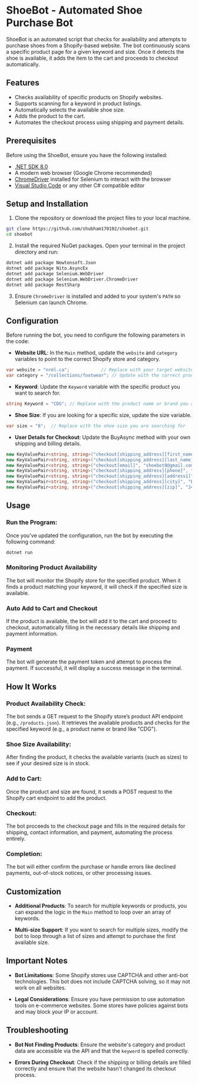# ShoeBot - Automated Shoe Purchase Bot

ShoeBot is an automated script that checks for availability and attempts to purchase shoes from a Shopify-based website. The bot continuously scans a specific product page for a given keyword and size. Once it detects the shoe is available, it adds the item to the cart and proceeds to checkout automatically.

## Features

- Checks availability of specific products on Shopify websites.
- Supports scanning for a keyword in product listings.
- Automatically selects the available shoe size.
- Adds the product to the cart.
- Automates the checkout process using shipping and payment details.

## Prerequisites

Before using the ShoeBot, ensure you have the following installed:

- [.NET SDK 8.0](https://dotnet.microsoft.com/download/dotnet/8.0)
- A modern web browser (Google Chrome recommended)
- [ChromeDriver](https://sites.google.com/a/chromium.org/chromedriver/) installed for Selenium to interact with the browser
- [Visual Studio Code](https://code.visualstudio.com/) or any other C# compatible editor

## Setup and Installation

1. Clone the repository or download the project files to your local machine.
```bash
git clone https://github.com/shubham170102/shoebot.git
cd shoebot
```

2. Install the required NuGet packages. Open your terminal in the project directory and run:
```bash
dotnet add package Newtonsoft.Json
dotnet add package Nito.AsyncEx
dotnet add package Selenium.WebDriver
dotnet add package Selenium.WebDriver.ChromeDriver
dotnet add package RestSharp
```

3. Ensure `ChromeDriver` is installed and added to your system's `PATH` so Selenium can launch Chrome.

## Configuration

Before running the bot, you need to configure the following parameters in the code:

- **Website URL**: In the `Main` method, update the `website` and `category` variables to point to the correct Shopify store and category.
```csharp
var website = "nrml.ca";            // Replace with your target website
var category = "/collections/footwear"; // Update with the correct product category
```
- **Keyword**: Update the `Keyword` variable with the specific product you want to search for.
```csharp
string Keyword = "CDG"; // Replace with the product name or brand you are looking for
```
- **Shoe Size**: If you are looking for a specific size, update the size variable.
```csharp
var size = "8";  // Replace with the shoe size you are searching for
```
- **User Details for Checkout**: Update the BuyAsync method with your own shipping and billing details.
```csharp
new KeyValuePair<string, string>("checkout[shipping_address][first_name]", "Shoe"),
new KeyValuePair<string, string>("checkout[shipping_address][last_name]", "Bot"),
new KeyValuePair<string, string>("checkout[email]", "shoebot0@gmail.com"),
new KeyValuePair<string, string>("checkout[shipping_address][phone]", "450-443-0358"),
new KeyValuePair<string, string>("checkout[shipping_address][address1]", "6400 Boulevard Taschereau"),
new KeyValuePair<string, string>("checkout[shipping_address][city]", "Brossard"),
new KeyValuePair<string, string>("checkout[shipping_address][zip]", "J4W3J2")
```

## Usage

### Run the Program:
Once you've updated the configuration, run the bot by executing the following command:

```bash
dotnet run
```

### Monitoring Product Availability
The bot will monitor the Shopify store for the specified product. When it finds a product matching your keyword, it will check if the specified size is available.

### Auto Add to Cart and Checkout
If the product is available, the bot will add it to the cart and proceed to checkout, automatically filling in the necessary details like shipping and payment information.

### Payment
The bot will generate the payment token and attempt to process the payment. If successful, it will display a success message in the terminal.

## How It Works

### Product Availability Check:
The bot sends a GET request to the Shopify store’s product API endpoint (e.g., `/products.json`). It retrieves the available products and checks for the specified keyword (e.g., a product name or brand like "CDG").

### Shoe Size Availability:
After finding the product, it checks the available variants (such as sizes) to see if your desired size is in stock.

### Add to Cart:
Once the product and size are found, it sends a POST request to the Shopify cart endpoint to add the product.

### Checkout:
The bot proceeds to the checkout page and fills in the required details for shipping, contact information, and payment, automating the process entirely.

### Completion:
The bot will either confirm the purchase or handle errors like declined payments, out-of-stock notices, or other processing issues.

## Customization

- **Additional Products**: To search for multiple keywords or products, you can expand the logic in the `Main` method to loop over an array of keywords.
  
- **Multi-size Support**: If you want to search for multiple sizes, modify the bot to loop through a list of sizes and attempt to purchase the first available size.

## Important Notes

- **Bot Limitations**: Some Shopify stores use CAPTCHA and other anti-bot technologies. This bot does not include CAPTCHA solving, so it may not work on all websites.
  
- **Legal Considerations**: Ensure you have permission to use automation tools on e-commerce websites. Some stores have policies against bots and may block your IP or account.

## Troubleshooting

- **Bot Not Finding Products**: Ensure the website's category and product data are accessible via the API and that the `keyword` is spelled correctly.
  
- **Errors During Checkout**: Check if the shipping or billing details are filled correctly and ensure that the website hasn't changed its checkout process.
